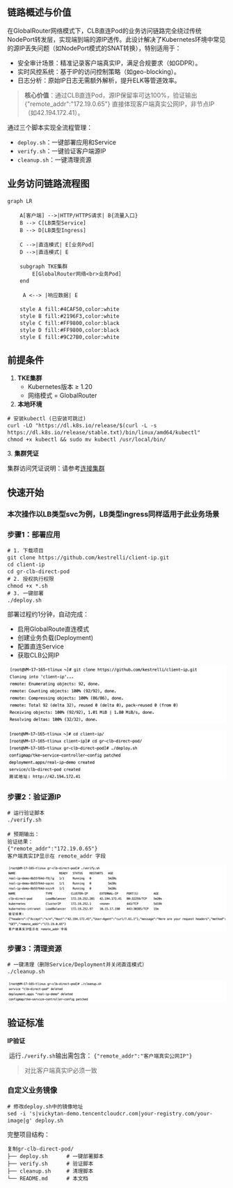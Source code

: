 
## 链路概述与价值​

在GlobalRouter网络模式下，CLB直连Pod的业务访问链路完全绕过传统NodePort转发层，实现端到端的源IP透传。此设计解决了Kubernetes环境中常见的源IP丢失问题（如NodePort模式的SNAT转换），特别适用于：

- 安全审计场景​：精准记录客户端真实IP，满足合规要求（如GDPR）。
- 实时风控系统​：基于IP的访问控制策略（如geo-blocking）。
- 日志分析​：原始IP日志无需额外解析，提升ELK等管道效率。

>​**核心价值**​：通过CLB直连Pod，源IP保留率可达100%，验证输出 {"remote_addr":"172.19.0.65"} 直接体现客户端真实公网IP，非节点IP（如42.194.172.41）。

通过三个脚本实现全流程管理：
- `deploy.sh`：一键部署应用和Service
- `verify.sh`：一键验证客户端源IP
- `cleanup.sh`：一键清理资源

## 业务访问链路流程图

```mermaid
graph LR
    
    A[客户端] -->|HTTP/HTTPS请求| B{流量入口}
    B --> C[LB类型Service]
    B --> D[LB类型Ingress]
    
    C -->|直连模式| E[业务Pod]
    D -->|直连模式| E
    
    subgraph TKE集群
        E[GlobalRouter网络<br>业务Pod]
    end
    
     A <--> |响应数据| E
    
    style A fill:#4CAF50,color:white
    style B fill:#2196F3,color:white
    style C fill:#FF9800,color:black
    style D fill:#FF9800,color:black
    style E fill:#9C27B0,color:white
```



## 前提条件

1. ​**TKE集群**​
	- Kubernetes版本 ≥ 1.20
	- 网络模式 = GlobalRouter
2. ​**本地环境**​

```
# 安装kubectl (已安装可跳过)
curl -LO "https://dl.k8s.io/release/$(curl -L -s https://dl.k8s.io/release/stable.txt)/bin/linux/amd64/kubectl"
chmod +x kubectl && sudo mv kubectl /usr/local/bin/
```
3.​ **集群凭证**

集群访问凭证说明：请参考[连接集群](https://cloud.tencent.com/document/product/457/39814)

## 快速开始

### 本次操作以LB类型svc为例，LB类型ingress同样适用于此业务场景

### 步骤1：部署应用

```
# 1. 下载项目
git clone https://github.com/kestrelli/client-ip.git
cd client-ip
cd gr-clb-direct-pod
# 2. 授权执行权限
chmod +x *.sh
# 3. 一键部署
./deploy.sh
```
部署过程约1分钟，自动完成：
- 启用GlobalRoute直连模式
- 创建业务负载(Deployment)
- 配置直连Service
- 获取CLB公网IP

![克隆仓库](images/pod7.png)

![部署验证](images/pod8.png)


### 步骤2：验证源IP

```
# 运行验证脚本
./verify.sh

# 预期输出：
验证结果：
{"remote_addr":"172.19.0.65"} 
客户端真实IP显示在 remote_addr 字段
```
![源IP验证](images/pod9.png)

### 步骤3：清理资源
```
# 一键清理（删除Service/Deployment并关闭直连模式）
./cleanup.sh
```
![清理验证](images/pod10.png)



## 验证标准

​**IP验证**


​
运行`./verify.sh`输出需包含：
`{"remote_addr":"客户端真实公网IP"}`
>对比客户端真实IP必须一致
	
	


### 自定义业务镜像

```
# 修改deploy.sh中的镜像地址
sed -i 's|vickytan-demo.tencentcloudcr.com|your-registry.com/your-image|g' deploy.sh
```



完整项目结构：
```
复制gr-clb-direct-pod/
├── deploy.sh      # 一键部署脚本  
├── verify.sh      # 验证脚本  
├── cleanup.sh     # 清理脚本  
└── README.md      # 本文档  
```
